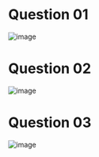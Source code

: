# Question 01
![image](https://github.com/user-attachments/assets/6a5b7017-8847-4da9-9d53-406bc7384f07)

# Question 02
![image](https://github.com/user-attachments/assets/69796c09-e39b-405e-b770-b403fc345edc)

# Question 03
![image](https://github.com/user-attachments/assets/924b0a7e-0a3a-4971-a4f0-2a6a1020750a)
